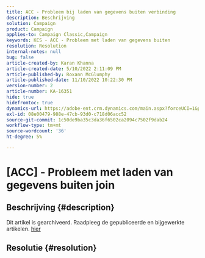 ```yaml
---
title: ACC - Probleem bij laden van gegevens buiten verbinding
description: Beschrijving
solution: Campaign
product: Campaign
applies-to: Campaign Classic,Campaign
keywords: KCS - ACC - Probleem met laden van gegevens buiten
resolution: Resolution
internal-notes: null
bug: false
article-created-by: Karan Khanna
article-created-date: 5/10/2022 2:11:09 PM
article-published-by: Roxann McGlumphy
article-published-date: 11/10/2022 10:22:30 PM
version-number: 2
article-number: KA-16351
hide: true
hidefromtoc: true
dynamics-url: https://adobe-ent.crm.dynamics.com/main.aspx?forceUCI=1&pagetype=entityrecord&etn=knowledgearticle&id=8f266a08-6bd0-ec11-a7b5-00224809c556
exl-id: 08e00479-988e-47cb-93d0-c718d06acc52
source-git-commit: 1c50de9ba35c3da36f6502ca2094c7502f9dab24
workflow-type: tm+mt
source-wordcount: '36'
ht-degree: 5%

---
```


# [ACC] - Probleem met laden van gegevens buiten join

## Beschrijving {#description}

Dit artikel is gearchiveerd. Raadpleeg de gepubliceerde en bijgewerkte artikelen. [hier](https://experienceleague.adobe.com/search.html#sort=relevancy)

## Resolutie {#resolution}
